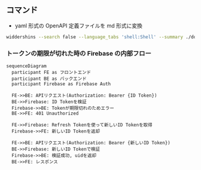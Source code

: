 ## コマンド

- yaml 形式の OpenAPI 定義ファイルを md 形式に変換

```bash
widdershins --search false --language_tabs 'shell:Shell' --summary ./docs/openapi/openapi.yaml -o ./docs/openapi/openapi.md
```

### トークンの期限が切れた時の Firebase の内部フロー

```mermaid
sequenceDiagram
  participant FE as フロントエンド
  participant BE as バックエンド
  participant Firebase as Firebase Auth

  FE->>BE: APIリクエスト(Authorization: Bearer {ID Token})
  BE->>Firebase: ID Tokenを検証
  Firebase->>BE: Tokenが期限切れのためエラー
  BE->>FE: 401 Unauthorized

  FE->>Firebase: Refresh Tokenを使って新しいID Tokenを取得
  Firebase->>FE: 新しいID Tokenを返却

  FE->>BE: APIリクエスト(Authorization: Bearer {新しいID Token})
  BE->>Firebase: 新しいID Tokenで検証
  Firebase->>BE: 検証成功, uidを返却
  BE->>FE: レスポンス
```

